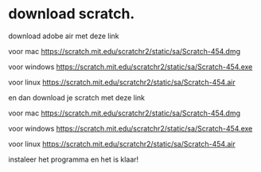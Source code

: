 # download scratch.

download adobe air met deze link

voor mac https://scratch.mit.edu/scratchr2/static/sa/Scratch-454.dmg

voor windows https://scratch.mit.edu/scratchr2/static/sa/Scratch-454.exe

voor linux https://scratch.mit.edu/scratchr2/static/sa/Scratch-454.air

en dan download je scratch met deze link

voor mac https://scratch.mit.edu/scratchr2/static/sa/Scratch-454.dmg

voor windows https://scratch.mit.edu/scratchr2/static/sa/Scratch-454.exe

voor linux https://scratch.mit.edu/scratchr2/static/sa/Scratch-454.air

instaleer het programma en het is klaar!
